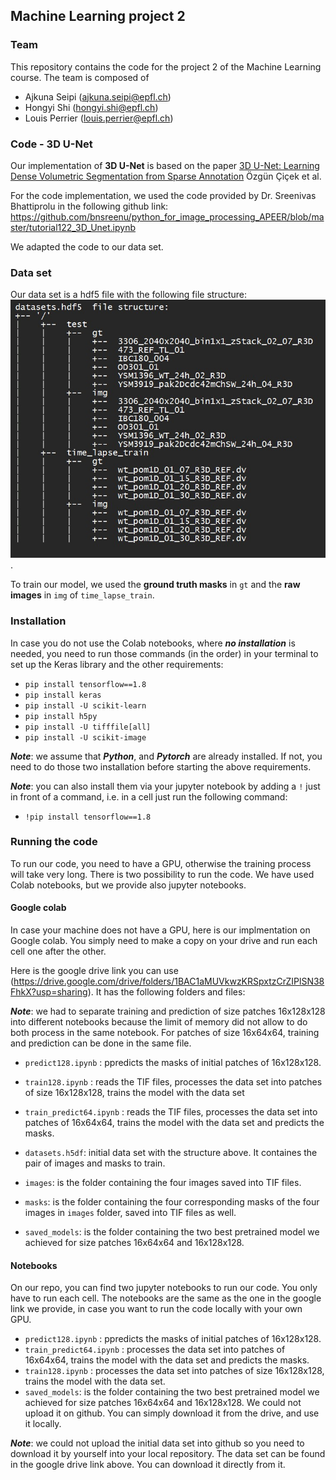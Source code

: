 ## Machine Learning project 2

### Team 
This repository contains the code for the project 2 of the Machine Learning course. The team is composed of

   - Ajkuna Seipi (ajkuna.seipi@epfl.ch)
   - Hongyi Shi (hongyi.shi@epfl.ch)
   - Louis Perrier (louis.perrier@epfl.ch)

### Code - 3D U-Net

Our implementation of **3D U-Net** is based on the paper [3D U-Net: Learning Dense Volumetric Segmentation from Sparse Annotation](https://arxiv.org/abs/1606.06650) 
Özgün Çiçek et al. 

For the code implementation, we used the code provided by Dr. Sreenivas Bhattiprolu in the following github link: 
https://github.com/bnsreenu/python_for_image_processing_APEER/blob/master/tutorial122_3D_Unet.ipynb

We adapted the code to our data set. 

### Data set
Our data set is a hdf5 file with the following file structure:
![alt text](https://github.com/CS-433/ml-project-2-pappardelle/blob/master/dataset.jpg?raw=true).

To train our model, we used the **ground truth masks** in `gt` and the **raw images** in `img` of `time_lapse_train`.

### Installation 
In case you do not use the Colab notebooks, where ***no installation*** is needed, you need to run those commands (in the order) in your terminal to set up the Keras library and the other requirements: 
- `pip install tensorflow==1.8`
- `pip install keras`
- `pip install -U scikit-learn`
- `pip install h5py` 
- `pip install -U tifffile[all]`
- `pip install -U scikit-image`

***Note***: we assume that ***Python***, and ***Pytorch*** are already installed. If not, you need to do those two installation before starting the above requirements. 

***Note***: you can also install them via your jupyter notebook by adding a `!` just in front of a command, i.e. in a cell just run the following command: 
- `!pip install tensorflow==1.8`

### Running the code 
To run our code, you need to have a GPU, otherwise the training process will take very long.
There is two possibility to run the code. We have used Colab notebooks, but we provide also jupyter notebooks. 

#### Google colab 
In case your machine does not have a GPU, here is our implmentation on Google colab. You simply need to make a copy on your drive and run each cell one after the other. 

Here is the google drive link you can use (https://drive.google.com/drive/folders/1BAC1aMUVkwzKRSpxtzCrZIPlSN38FhkX?usp=sharing). It has the following folders and files: 

***Note***: we had to separate training and prediction of size patches 16x128x128 into different notebooks because the limit of memory did not allow to do both process in the same notebook. For patches of size 16x64x64, training and prediction can be done in the same file. 

- `predict128.ipynb` : ppredicts the masks of initial patches of 16x128x128. 
- `train128.ipynb` : reads the TIF files, processes the data set into patches of size 16x128x128, trains the model with the data set 
- `train_predict64.ipynb` : reads the TIF files, processes the data set into patches of 16x64x64, trains the model with the data set and predicts the masks. 

- `datasets.h5df`:  initial data set with the structure above. It containes the pair of images and masks to train. 

- `images`: is the folder containing the four images saved into TIF files. 
- `masks`: is the folder containing the four corresponding masks of the four images in `images` folder, saved into TIF files as well. 
- `saved_models`: is the folder containing the two best pretrained model we achieved for size patches 16x64x64 and 16x128x128.


#### Notebooks
On our repo, you can find two jupyter notebooks to run our code. You only have to run each cell. The notebooks are the same as the one in the google link we provide, in case you want to run the code locally with your own GPU. 

- `predict128.ipynb` : ppredicts the masks of initial patches of 16x128x128.
- `train_predict64.ipynb` : processes the data set into patches of 16x64x64, trains the model with the data set and predicts the masks. 
- `train128.ipynb` : processes the data set into patches of size 16x128x128, trains the model with the data set.
- `saved_models`: is the folder containing the two best pretrained model we achieved for size patches 16x64x64 and 16x128x128. We could not upload it on github. You can simply download it from the drive, and use it locally. 

***Note***: we could not upload the initial data set into github so you need to download it by yourself into your local repository. The data set can be found in the google drive link above. You can download it directly from it. 

